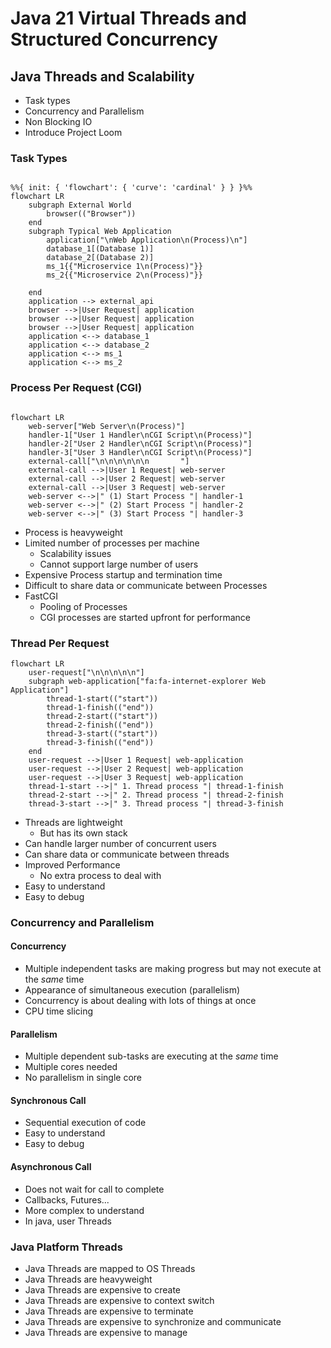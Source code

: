 <head>
  <link href="https://cdnjs.cloudflare.com/ajax/libs/font-awesome/6.5.1/css/all.min.css" rel="stylesheet" />
</head>

# Java 21 Virtual Threads and Structured Concurrency

## Java Threads and Scalability

* Task types
* Concurrency and Parallelism
* Non Blocking IO
* Introduce Project Loom

### Task Types

```mermaid

%%{ init: { 'flowchart': { 'curve': 'cardinal' } } }%%
flowchart LR
    subgraph External World
        browser(("Browser"))
    end
    subgraph Typical Web Application
        application["\nWeb Application\n(Process)\n"]
        database_1[(Database 1)]
        database_2[(Database 2)]
        ms_1{{"Microservice 1\n(Process)"}}
        ms_2{{"Microservice 2\n(Process)"}}

    end
    application --> external_api
    browser -->|User Request| application
    browser -->|User Request| application
    browser -->|User Request| application
    application <--> database_1
    application <--> database_2
    application <--> ms_1
    application <--> ms_2
```

### Process Per Request (CGI)

```mermaid

flowchart LR
    web-server["Web Server\n(Process)"]
    handler-1["User 1 Handler\nCGI Script\n(Process)"]
    handler-2["User 2 Handler\nCGI Script\n(Process)"]
    handler-3["User 3 Handler\nCGI Script\n(Process)"]
    external-call["\n\n\n\n\n\n       "]
    external-call -->|User 1 Request| web-server
    external-call -->|User 2 Request| web-server
    external-call -->|User 3 Request| web-server
    web-server <-->|" (1) Start Process "| handler-1
    web-server <-->|" (2) Start Process "| handler-2
    web-server <-->|" (3) Start Process "| handler-3
```

* Process is heavyweight
* Limited number of processes per machine
  * Scalability issues
  * Cannot support large number of users
* Expensive Process startup and termination time
* Difficult to share data or communicate between Processes
* FastCGI
  * Pooling of Processes
  * CGI processes are started upfront for performance

### Thread Per Request

```mermaid
flowchart LR
    user-request["\n\n\n\n\n"]
    subgraph web-application["fa:fa-internet-explorer Web Application"]
        thread-1-start(("start"))
        thread-1-finish(("end"))
        thread-2-start(("start"))
        thread-2-finish(("end"))
        thread-3-start(("start"))
        thread-3-finish(("end"))
    end
    user-request -->|User 1 Request| web-application
    user-request -->|User 2 Request| web-application
    user-request -->|User 3 Request| web-application
    thread-1-start -->|" 1. Thread process "| thread-1-finish
    thread-2-start -->|" 2. Thread process "| thread-2-finish
    thread-3-start -->|" 3. Thread process "| thread-3-finish
```

* Threads are lightweight
  * But has its own stack
* Can handle larger number of concurrent users
* Can share data or communicate between threads
* Improved Performance
  * No extra process to deal with
* Easy to understand
* Easy to debug

### Concurrency and Parallelism

#### Concurrency

* Multiple independent tasks are making progress but may not execute at the *same* time
* Appearance of simultaneous execution (parallelism)
* Concurrency is about dealing with lots of things at once
* CPU time slicing

#### Parallelism

* Multiple dependent sub-tasks are executing at the *same* time
* Multiple cores needed
* No parallelism in single core

#### Synchronous Call

* Sequential execution of code
* Easy to understand 
* Easy to debug

#### Asynchronous Call

* Does not wait for call to complete
* Callbacks, Futures...
* More complex to understand 
* In java, user Threads

### Java Platform Threads

* Java Threads are mapped to OS Threads
* Java Threads are heavyweight
* Java Threads are expensive to create
* Java Threads are expensive to context switch
* Java Threads are expensive to terminate
* Java Threads are expensive to synchronize and communicate
* Java Threads are expensive to manage
